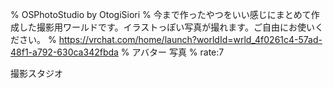 % OSPhotoStudio by OtogiSiori
% 今まで作ったやつをいい感じにまとめて作成した撮影用ワールドです。イラストっぽい写真が撮れます。ご自由にお使いください。
% https://vrchat.com/home/launch?worldId=wrld_4f0261c4-57ad-48f1-a792-630ca342fbda
% アバター 写真
% rate:7

撮影スタジオ
